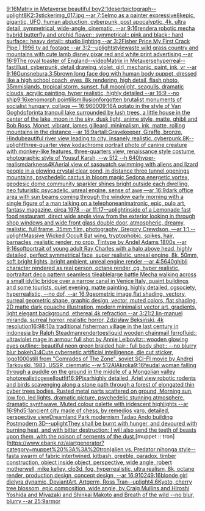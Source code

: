 [9:16](https://www.ebank.nz/aiartgenerator?category=9%3A16)[Matrix in Metaverse beautiful boy](https://www.ebank.nz/aiartgenerator?category=Matrix%20in%20Metaverse%20beautiful%20boy)[2:1](https://www.ebank.nz/aiartgenerator?category=2%3A1)[desert](https://www.ebank.nz/aiartgenerator?category=desert)[pictograph](https://www.ebank.nz/aiartgenerator?category=pictograph)[--uplight](https://www.ebank.nz/aiartgenerator?category=--uplight)[8K](https://www.ebank.nz/aiartgenerator?category=8K)[2:3](https://www.ebank.nz/aiartgenerator?category=2%3A3)[sticker](https://www.ebank.nz/aiartgenerator?category=sticker)[img_017.jpg --ar 7:5](https://www.ebank.nz/aiartgenerator?category=img_017.jpg%20--ar%207%3A5)[elmo as a painter expressive](https://www.ebank.nz/aiartgenerator?category=elmo%20as%20a%20painter%20expressive)[8k](https://www.ebank.nz/aiartgenerator?category=8k)[epic, gigantic, UFO, human abduction, cyberpunk, post apocalyptic, 4k, ultra detail, symmetrical, wide-angle, cinematic, --ar 9:16](https://www.ebank.nz/aiartgenerator?category=epic%2C%20gigantic%2C%20UFO%2C%20human%20abduction%2C%20cyberpunk%2C%20post%20apocalyptic%2C%204k%2C%20ultra%20detail%2C%20symmetrical%2C%20wide-angle%2C%20cinematic%2C%20--ar%209%3A16)[render](https://www.ebank.nz/aiartgenerator?category=render)[a robotic mecha hybrid butterfly and orchid flower:: symmetrical:: pink and black:: hard surface:: heavy detail:: studio lighting --ar 3:2](https://www.ebank.nz/aiartgenerator?category=a%20robotic%20mecha%20hybrid%20butterfly%20and%20orchid%20flower%3A%3A%20symmetrical%3A%3A%20pink%20and%20black%3A%3A%20hard%20surface%3A%3A%20heavy%20detail%3A%3A%20studio%20lighting%20--ar%203%3A2)[Fisher Price My First Crack Pipe | 1996 tv ad footage --ar 3:2](https://www.ebank.nz/aiartgenerator?category=Fisher%20Price%20My%20First%20Crack%20Pipe%20%7C%201996%20tv%20ad%20footage%20--ar%203%3A2)[--uplight](https://www.ebank.nz/aiartgenerator?category=--uplight)[style](https://www.ebank.nz/aiartgenerator?category=style)[waste wild grass country and mountains with cute  lamb disney pixar red and white print advertising --ar 16:9](https://www.ebank.nz/aiartgenerator?category=waste%20wild%20grass%20country%20and%20mountains%20with%20cute%20%20lamb%20disney%20pixar%20red%20and%20white%20print%20advertising%20--ar%2016%3A9)[The royal toaster of England](https://www.ebank.nz/aiartgenerator?category=The%20royal%20toaster%20of%20England)[--video](https://www.ebank.nz/aiartgenerator?category=--video)[Matrix in Metaverse](https://www.ebank.nz/aiartgenerator?category=Matrix%20in%20Metaverse)[hyperreal](https://www.ebank.nz/aiartgenerator?category=hyperreal)[--fast](https://www.ebank.nz/aiartgenerator?category=--fast)[illust, cyberpunk, detail drawing, violet, girl, mechanic, paint, ink, vr --ar 9:16](https://www.ebank.nz/aiartgenerator?category=illust%2C%20cyberpunk%2C%20detail%20drawing%2C%20violet%2C%20girl%2C%20mechanic%2C%20paint%2C%20ink%2C%20vr%20--ar%209%3A16)[Guns](https://www.ebank.nz/aiartgenerator?category=Guns)[nebura,](https://www.ebank.nz/aiartgenerator?category=nebura%2C)[3:5](https://www.ebank.nz/aiartgenerator?category=3%3A5)[brown long face dog with human body puppet, dressed like a high school coach, eyes, 8k rendering, high detail, flash photo, 35mm](https://www.ebank.nz/aiartgenerator?category=brown%20long%20face%20dog%20with%20human%20body%20puppet%2C%20dressed%20like%20a%20high%20school%20coach%2C%20eyes%2C%208k%20rendering%2C%20high%20detail%2C%20flash%20photo%2C%2035mm)[islands, tropical storm, sunset, full moonlight, seagulls, dramatic clouds, acrylic painting, hyper realistic, highly detailed --ar 16:9 --no ship](https://www.ebank.nz/aiartgenerator?category=islands%2C%20tropical%20storm%2C%20sunset%2C%20full%20moonlight%2C%20seagulls%2C%20dramatic%20clouds%2C%20acrylic%20painting%2C%20hyper%20realistic%2C%20highly%20detailed%20--ar%2016%3A9%20--no%20ship)[9:16](https://www.ebank.nz/aiartgenerator?category=9%3A16)[xenomorph pointilism](https://www.ebank.nz/aiartgenerator?category=xenomorph%20pointilism)[illusion](https://www.ebank.nz/aiartgenerator?category=illusion)[forgotten brutalist monuments of socialist hungary, collage — 16:9](https://www.ebank.nz/aiartgenerator?category=forgotten%20brutalist%20monuments%20of%20socialist%20hungary%2C%20collage%20%E2%80%94%2016%3A9)[](https://www.ebank.nz/aiartgenerator?category=)[6000](https://www.ebank.nz/aiartgenerator?category=6000)[9:16](https://www.ebank.nz/aiartgenerator?category=9%3A16)[A potato in the style of Van Gogh](https://www.ebank.nz/aiartgenerator?category=A%20potato%20in%20the%20style%20of%20Van%20Gogh)[dof](https://www.ebank.nz/aiartgenerator?category=dof)[print](https://www.ebank.nz/aiartgenerator?category=print)[a tranquil lake surrounded by lush trees, a little house in the center of the lake, moon in the sky, dusk light, anime style, matte, ghibli and Bob Ross, Monet, vibrant, james gilleard, minimalism, ink, matte, rolling mountains in the distance --ar 16:9](https://www.ebank.nz/aiartgenerator?category=a%20tranquil%20lake%20surrounded%20by%20lush%20trees%2C%20a%20little%20house%20in%20the%20center%20of%20the%20lake%2C%20moon%20in%20the%20sky%2C%20dusk%20light%2C%20anime%20style%2C%20matte%2C%20ghibli%20and%20Bob%20Ross%2C%20Monet%2C%20vibrant%2C%20james%20gilleard%2C%20minimalism%2C%20ink%2C%20matte%2C%20rolling%20mountains%20in%20the%20distance%20--ar%2016%3A9)[art](https://www.ebank.nz/aiartgenerator?category=art)[all:Gravekeeper, Giraffe, bronze, Hindu](https://www.ebank.nz/aiartgenerator?category=all%3AGravekeeper%2C%20Giraffe%2C%20bronze%2C%20Hindu)[beautiful river view leading to city, insanely realistic, cyberpunk,8K](https://www.ebank.nz/aiartgenerator?category=beautiful%20river%20view%20leading%20to%20city%2C%20insanely%20realistic%2C%20cyberpunk%2C8K)[--uplight](https://www.ebank.nz/aiartgenerator?category=--uplight)[three-quarter view kodachrome portrait photo of canine creature with monkey-like features, three-quarters view, renaissance style costume, photographic style of Yousuf Karsh, --w 512 --h 640](https://www.ebank.nz/aiartgenerator?category=three-quarter%20view%20kodachrome%20portrait%20photo%20of%20canine%20creature%20with%20monkey-like%20features%2C%20three-quarters%20view%2C%20renaissance%20style%20costume%2C%20photographic%20style%20of%20Yousuf%20Karsh%2C%20--w%20512%20--h%20640)[hyper-realism](https://www.ebank.nz/aiartgenerator?category=hyper-realism)[](https://www.ebank.nz/aiartgenerator?category=)[darkness](https://www.ebank.nz/aiartgenerator?category=darkness)[4K](https://www.ebank.nz/aiartgenerator?category=4K)[Aerial view of sasquatch swimming with aliens and lizard people in a glowing crystal clear pond, in distance three tunnel openings mountains, psychedelic cactus in bloom magic Sedona energetic vortex, geodesic dome community sparkler shines bright outside each dwelling, neo futuristic psycadelic, unreal engine, sense of awe —ar 16:9](https://www.ebank.nz/aiartgenerator?category=Aerial%20view%20of%20sasquatch%20swimming%20with%20aliens%20and%20lizard%20people%20in%20a%20glowing%20crystal%20clear%20pond%2C%20in%20distance%20three%20tunnel%20openings%20mountains%2C%20psychedelic%20cactus%20in%20bloom%20magic%20Sedona%20energetic%20vortex%2C%20geodesic%20dome%20community%20sparkler%20shines%20bright%20outside%20each%20dwelling%2C%20neo%20futuristic%20psycadelic%2C%20unreal%20engine%2C%20sense%20of%20awe%20%E2%80%94ar%2016%3A9)[dark office area with sun beams coming through the window early morning with a single figure of a man talking on a telephone](https://www.ebank.nz/aiartgenerator?category=dark%20office%20area%20with%20sun%20beams%20coming%20through%20the%20window%20early%20morning%20with%20a%20single%20figure%20of%20a%20man%20talking%20on%20a%20telephone)[animatronic, epic, pulp art, fantasy magazine, circa 1978 --ar 11:17](https://www.ebank.nz/aiartgenerator?category=animatronic%2C%20epic%2C%20pulp%20art%2C%20fantasy%20magazine%2C%20circa%201978%20--ar%2011%3A17)[--uplight](https://www.ebank.nz/aiartgenerator?category=--uplight)[inside of a Lemonade fast food restaurant, direct wide angle view from the exterior looking in through shop windows and wide front glass double door, atmospheric, dreamy, realistic, full frame, 35mm film, photography, Gregory Crewdson, —ar 1:1 --uplight](https://www.ebank.nz/aiartgenerator?category=inside%20of%20a%20Lemonade%20fast%20food%20restaurant%2C%20direct%20wide%20angle%20view%20from%20the%20exterior%20looking%20in%20through%20shop%20windows%20and%20wide%20front%20glass%20double%20door%2C%20atmospheric%2C%20dreamy%2C%20realistic%2C%20full%20frame%2C%2035mm%20film%2C%20photography%2C%20Gregory%20Crewdson%2C%20%E2%80%94ar%201%3A1%20--uplight)[Massive Wicked Occult Bat wing, tryptophobic, spikes, hair, barnacles, realistic render, no crop, Tintype by Andel Adams 1800s --ar 9:16](https://www.ebank.nz/aiartgenerator?category=Massive%20Wicked%20Occult%20Bat%20wing%2C%20tryptophobic%2C%20spikes%2C%20hair%2C%20barnacles%2C%20realistic%20render%2C%20no%20crop%2C%20Tintype%20by%20Andel%20Adams%201800s%20--ar%209%3A16)[soft](https://www.ebank.nz/aiartgenerator?category=soft)[portrait of young adult Ray Charles with a halo above head, highly detailed, perfect symmetrical face, super realistic, unreal engine, 8k, 50mm, soft bright lights, bright ambient, unreal engine render —ar 4:5](https://www.ebank.nz/aiartgenerator?category=portrait%20of%20young%20adult%20Ray%20Charles%20with%20a%20halo%20above%20head%2C%20highly%20detailed%2C%20perfect%20symmetrical%20face%2C%20super%20realistic%2C%20unreal%20engine%2C%208k%2C%2050mm%2C%20soft%20bright%20lights%2C%20bright%20ambient%2C%20unreal%20engine%20render%20%E2%80%94ar%204%3A5)[640](https://www.ebank.nz/aiartgenerator?category=640)[ghibli character rendered as real person, octane render, cg, hyper realistic, portrait](https://www.ebank.nz/aiartgenerator?category=ghibli%20character%20rendered%20as%20real%20person%2C%20octane%20render%2C%20cg%2C%20hyper%20realistic%2C%20portrait)[art deco pattern seamless tileable](https://www.ebank.nz/aiartgenerator?category=art%20deco%20pattern%20seamless%20tileable)[large battle Mecha walking across a small idyllic bridge over a narrow canal in Venice Italy, quaint buildings and some tourists, quiet evening, matte painting, highly detailed, cgsociety, hyperrealistic, --no dof, --ar 16:9](https://www.ebank.nz/aiartgenerator?category=large%20battle%20Mecha%20walking%20across%20a%20small%20idyllic%20bridge%20over%20a%20narrow%20canal%20in%20Venice%20Italy%2C%20quaint%20buildings%20and%20some%20tourists%2C%20quiet%20evening%2C%20matte%20painting%2C%20highly%20detailed%2C%20cgsociety%2C%20hyperrealistic%2C%20--no%20dof%2C%20--ar%2016%3A9)[geometric image,flat shading, vectory, surreal geometric shape, graphic design, vector, muted colors, flat shading, 2D matte dark gouache illustration, modern minimalist vector art, gradients, light elegant background, ethereal 4k refraction --ar 3:2](https://www.ebank.nz/aiartgenerator?category=geometric%20image%2Cflat%20shading%2C%20vectory%2C%20surreal%20geometric%20shape%2C%20graphic%20design%2C%20vector%2C%20muted%20colors%2C%20flat%20shading%2C%202D%20matte%20dark%20gouache%20illustration%2C%20modern%20minimalist%20vector%20art%2C%20gradients%2C%20light%20elegant%20background%2C%20ethereal%204k%20refraction%20--ar%203%3A2)[1:2,](https://www.ebank.nz/aiartgenerator?category=1%3A2%2C)[lin-manuel miranda, surreal horror, realistic horror, Zdzisław Beksiński, 4k resolution](https://www.ebank.nz/aiartgenerator?category=lin-manuel%20miranda%2C%20surreal%20horror%2C%20realistic%20horror%2C%20Zdzis%C5%82aw%20Beksi%C5%84ski%2C%204k%20resolution)[16:9](https://www.ebank.nz/aiartgenerator?category=16%3A9)[8:10](https://www.ebank.nz/aiartgenerator?category=8%3A10)[a traditional fisherman village in the last century in indonesia by Ralph Steadman](https://www.ebank.nz/aiartgenerator?category=a%20traditional%20fisherman%20village%20in%20the%20last%20century%20in%20indonesia%20by%20Ralph%20Steadman)[render](https://www.ebank.nz/aiartgenerator?category=render)[toes](https://www.ebank.nz/aiartgenerator?category=toes)[liquid wooden chainmail ferrofluid:: ultraviolet mage in armour full shot by Annie Leibovitz:: wooden glowing eyes outline:: beautiful neon green braided hair:: full body shot:: --no blurry blur bokeh](https://www.ebank.nz/aiartgenerator?category=liquid%20wooden%20chainmail%20ferrofluid%3A%3A%20ultraviolet%20mage%20in%20armour%20full%20shot%20by%20Annie%20Leibovitz%3A%3A%20wooden%20glowing%20eyes%20outline%3A%3A%20beautiful%20neon%20green%20braided%20hair%3A%3A%20full%20body%20shot%3A%3A%20--no%20blurry%20blur%20bokeh)[3:4](https://www.ebank.nz/aiartgenerator?category=3%3A4)[Cute cybernetic artificial intelligence, die cut sticker, logo](https://www.ebank.nz/aiartgenerator?category=Cute%20cybernetic%20artificial%20intelligence%2C%20die%20cut%20sticker%2C%20logo)[1000](https://www.ebank.nz/aiartgenerator?category=1000)[still from "Comrades of The Zone", soviet SCI-FI movie by Andrei Tarkovski, 1983, USSR, cienmatic --w 512](https://www.ebank.nz/aiartgenerator?category=still%20from%20%22Comrades%20of%20The%20Zone%22%2C%20soviet%20SCI-FI%20movie%20by%20Andrei%20Tarkovski%2C%201983%2C%20USSR%2C%20cienmatic%20--w%20512)[AlAkroka](https://www.ebank.nz/aiartgenerator?category=AlAkroka)[9:16](https://www.ebank.nz/aiartgenerator?category=9%3A16)[feudal woman falling through a puddle on the ground in the middle of a Mongolian valley photorealistic](https://www.ebank.nz/aiartgenerator?category=feudal%20woman%20falling%20through%20a%20puddle%20on%20the%20ground%20in%20the%20middle%20of%20a%20Mongolian%20valley%20photorealistic)[gesell](https://www.ebank.nz/aiartgenerator?category=gesell)[outfit](https://www.ebank.nz/aiartgenerator?category=outfit)[16:9](https://www.ebank.nz/aiartgenerator?category=16%3A9)[Pixar](https://www.ebank.nz/aiartgenerator?category=Pixar)[highly detailed, Ariel view robotic rodents and birds scavenging along a stone path through a forest of elongated thin cyber trees bodies. Rusted metal parts scattered on ground, Morning sun, low fog, led lights, dramatic picture, psychedelic stunning atmosphere, dramatic synthwave, Muted colour palette with iridescent highlights --ar 16:9](https://www.ebank.nz/aiartgenerator?category=highly%20detailed%2C%20Ariel%20view%20robotic%20rodents%20and%20birds%20scavenging%20along%20a%20stone%20path%20through%20a%20forest%20of%20elongated%20thin%20cyber%20trees%20bodies.%20Rusted%20metal%20parts%20scattered%20on%20ground%2C%20Morning%20sun%2C%20low%20fog%2C%20led%20lights%2C%20dramatic%20picture%2C%20psychedelic%20stunning%20atmosphere%2C%20dramatic%20synthwave%2C%20Muted%20colour%20palette%20with%20iridescent%20highlights%20--ar%2016%3A9)[hd](https://www.ebank.nz/aiartgenerator?category=hd)[5:1](https://www.ebank.nz/aiartgenerator?category=5%3A1)[ancient city made of chess, by remedios varo, detailed, perspective view](https://www.ebank.nz/aiartgenerator?category=ancient%20city%20made%20of%20chess%2C%20by%20remedios%20varo%2C%20detailed%2C%20perspective%20view)[Dreamland Park modernism Tadao Ando building Postmodern 3D](https://www.ebank.nz/aiartgenerator?category=Dreamland%20Park%20modernism%20Tadao%20Ando%20building%20Postmodern%203D)[--uplight](https://www.ebank.nz/aiartgenerator?category=--uplight)[They shall be burnt with hunger, and devoured with burning heat, and with bitter destruction: I will also send the teeth of beasts upon them, with the poison of serpents of the dust.](https://www.ebank.nz/aiartgenerator?category=They%20shall%20be%20burnt%20with%20hunger%2C%20and%20devoured%20with%20burning%20heat%2C%20and%20with%20bitter%20destruction%3A%20I%20will%20also%20send%20the%20teeth%20of%20beasts%20upon%20them%2C%20with%20the%20poison%20of%20serpents%20of%20the%20dust.)[muppet :: tron](https://www.ebank.nz/aiartgenerator?category=muppet%20%3A%3A%20tron)[alien vs. Predator nihonga style](https://www.ebank.nz/aiartgenerator?category=alien%20vs.%20Predator%20nihonga%20style)[--fast](https://www.ebank.nz/aiartgenerator?category=--fast)[a swarm of fabric intertwined, kitbash, greeble, paradox, timber construction, object inside object, perspective, wide angle, robert motherwell, mike kelley, clo3d, fog, hyperrealistic, ultra realism, 8k, octane render, production design, concept design, --ar 16:9](https://www.ebank.nz/aiartgenerator?category=a%20swarm%20of%20fabric%20intertwined%2C%20kitbash%2C%20greeble%2C%20paradox%2C%20timber%20construction%2C%20object%20inside%20object%2C%20perspective%2C%20wide%20angle%2C%20robert%20motherwell%2C%20mike%20kelley%2C%20clo3d%2C%20fog%2C%20hyperrealistic%2C%20ultra%20realism%2C%208k%2C%20octane%20render%2C%20production%20design%2C%20concept%20design%2C%20--ar%2016%3A9)[1024](https://www.ebank.nz/aiartgenerator?category=1024)[9:16](https://www.ebank.nz/aiartgenerator?category=9%3A16)[blonde girl dielyra dynamic, DeviantArt, Artgerm, Ross Tran](https://www.ebank.nz/aiartgenerator?category=blonde%20girl%20dielyra%20dynamic%2C%20DeviantArt%2C%20Artgerm%2C%20Ross%20Tran)[--uplight](https://www.ebank.nz/aiartgenerator?category=--uplight)[4:6](https://www.ebank.nz/aiartgenerator?category=4%3A6)[Kyoto, cherry tree blossom, epic composition, wide angle, by Craig Mullins and Hiroshi Yoshida and Miyazaki and Shinkai Makoto and Breath of the wild --no blur, blurry --ar 25:9](https://www.ebank.nz/aiartgenerator?category=Kyoto%2C%20cherry%20tree%20blossom%2C%20epic%20composition%2C%20wide%20angle%2C%20by%20Craig%20Mullins%20and%20Hiroshi%20Yoshida%20and%20Miyazaki%20and%20Shinkai%20Makoto%20and%20Breath%20of%20the%20wild%20--no%20blur%2C%20blurry%20--ar%2025%3A9)[armor](https://www.ebank.nz/aiartgenerator?category=armor)